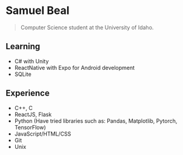 # Samuel Beal
> Computer Science student at the University of Idaho. 
## Learning
- C# with Unity
- ReactNative with Expo for Android development
- SQLite

## Experience
- C++, C
- ReactJS, Flask
- Python (Have tried libraries such as: Pandas, Matplotlib, Pytorch, TensorFlow)
- JavaScript/HTML/CSS
- Git
- Unix
